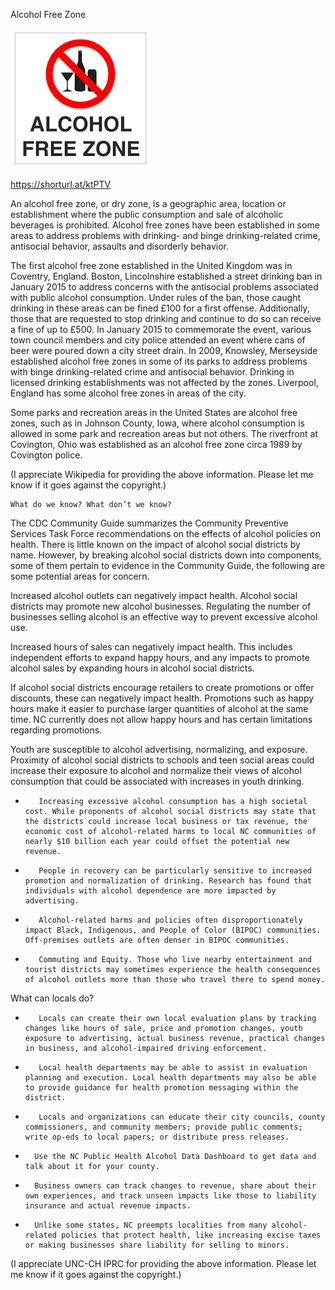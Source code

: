 Alcohol Free Zone

![Alcohol Free Zone](https://github.com/ywangnccu/ywang/blob/main/images/FreeAlcoholZone.png)

https://shorturl.at/ktPTV

An alcohol free zone, or dry zone, is a geographic area, location or establishment where the public consumption and sale of alcoholic beverages is prohibited. 
Alcohol free zones have been established in some areas to address problems with drinking- and binge drinking-related crime, 
antisocial behavior, assaults and disorderly behavior.

The first alcohol free zone established in the United Kingdom was in Coventry, England. 
Boston, Lincolnshire established a street drinking ban in January 2015 to address concerns with the antisocial problems associated with public alcohol consumption. 
Under rules of the ban, those caught drinking in these areas can be fined £100 for a first offense. 
Additionally, those that are requested to stop drinking and continue to do so can receive a fine of up to £500. 
In January 2015 to commemorate the event, various town council members and city police attended an event where cans of beer were poured down a city street drain. 
In 2009, Knowsley, Merseyside established alcohol free zones in some of its parks to address problems with binge drinking-related crime and antisocial behavior. 
Drinking in licensed drinking establishments was not affected by the zones. Liverpool, England has some alcohol free zones in areas of the city.

Some parks and recreation areas in the United States are alcohol free zones, 
such as in Johnson County, Iowa, where alcohol consumption is allowed in some park and recreation areas but not others. 
The riverfront at Covington, Ohio was established as an alcohol free zone circa 1989 by Covington police.

(I appreciate Wikipedia for providing the above information. Please let me know if it goes against the copyright.)

    What do we know? What don’t we know?

The CDC Community Guide summarizes the Community Preventive Services Task Force recommendations on the effects of alcohol policies on health. 
There is little known on the impact of alcohol social districts by name. However, by breaking alcohol social districts down into components, 
some of them pertain to evidence in the Community Guide, the following are some potential areas for concern.

Increased alcohol outlets can negatively impact health. Alcohol social districts may promote new alcohol businesses.
Regulating the number of businesses selling alcohol is an effective way to prevent excessive alcohol use.

Increased hours of sales can negatively impact health.
This includes independent efforts to expand happy hours, and any impacts to promote alcohol sales by expanding hours in alcohol social districts.

If alcohol social districts encourage retailers to create promotions or offer discounts,
these can negatively impact health. Promotions such as happy hours make it easier to purchase larger quantities of alcohol at the same time. 
NC currently does not allow happy hours and has certain limitations regarding promotions.

Youth are susceptible to alcohol advertising, normalizing, and exposure. 
Proximity of alcohol social districts to schools and teen social areas could 
increase their exposure to alcohol and normalize their views of alcohol consumption that could be associated with increases in youth drinking.

-        Increasing excessive alcohol consumption has a high societal cost. While proponents of alcohol social districts may state that the districts could increase local business or tax revenue, the economic cost of alcohol-related harms to local NC communities of nearly $10 billion each year could offset the potential new revenue.

-        People in recovery can be particularly sensitive to increased promotion and normalization of drinking. Research has found that individuals with alcohol dependence are more impacted by advertising.

-        Alcohol-related harms and policies often disproportionately impact Black, Indigenous, and People of Color (BIPOC) communities. Off-premises outlets are often denser in BIPOC communities.

-        Commuting and Equity. Those who live nearby entertainment and tourist districts may sometimes experience the health consequences of alcohol outlets more than those who travel there to spend money.

What can locals do?

-        Locals can create their own local evaluation plans by tracking changes like hours of sale, price and promotion changes, youth exposure to advertising, actual business revenue, practical changes in business, and alcohol-impaired driving enforcement.

-        Local health departments may be able to assist in evaluation planning and execution. Local health departments may also be able to provide guidance for health promotion messaging within the district.

-        Locals and organizations can educate their city councils, county commissioners, and community members; provide public comments; write op-eds to local papers; or distribute press releases.

-       Use the NC Public Health Alcohol Data Dashboard to get data and talk about it for your county.

-       Business owners can track changes to revenue, share about their own experiences, and track unseen impacts like those to liability insurance and actual revenue impacts.

-       Unlike some states, NC preempts localities from many alcohol-related policies that protect health, like increasing excise taxes or making businesses share liability for selling to minors.

(I appreciate UNC-CH IPRC for providing the above information. Please let me know if it goes against the copyright.)
